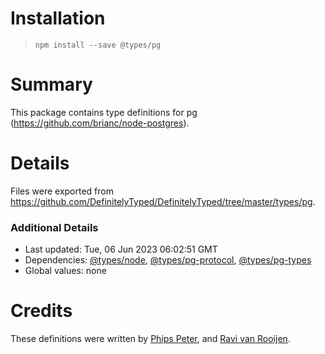 # Installation
> `npm install --save @types/pg`

# Summary
This package contains type definitions for pg (https://github.com/brianc/node-postgres).

# Details
Files were exported from https://github.com/DefinitelyTyped/DefinitelyTyped/tree/master/types/pg.

### Additional Details
 * Last updated: Tue, 06 Jun 2023 06:02:51 GMT
 * Dependencies: [@types/node](https://npmjs.com/package/@types/node), [@types/pg-protocol](https://npmjs.com/package/@types/pg-protocol), [@types/pg-types](https://npmjs.com/package/@types/pg-types)
 * Global values: none

# Credits
These definitions were written by [Phips Peter](https://github.com/pspeter3), and [Ravi van Rooijen](https://github.com/HoldYourWaffle).
